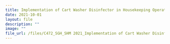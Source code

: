 ```yaml
---
title: Implementation of Cart Washer Disinfector in Housekeeping Operations
date: 2021-10-01
layout: file
description: ""
image: ""
file_url: /files/C472_SGH_SHM 2021_Implementation of Cart Washer Disinfector.pdf
---
```

